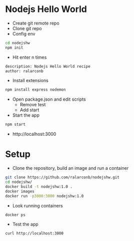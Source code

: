 # Nodejs Hello World
- Create git remote repo
- Clone git repo
- Config env
```sh
cd nodejshw
npm init
```
- Hit enter n times
```sh
description: Nodejs Hello World recipe
author: ralarconb
```
- Install extensions
```sh
npm install express nodemon
```
- Open package.json and edit scripts
  - Remove test
  - Add start
- Start the app
```sh
npm start
```
- http://localhost:3000
# Setup
- Clone the repository, build an image and run a container
```sh
git clone https://github.com/ralarconb/nodejshw.git
cd nodejshw/
docker build -t nodejshw:1.0 .
docker images
docker run -p3000:3000 nodejshw:1.0
```
- Look running containers
```sh
docker ps
```
- Test the app
```
curl http://localhost:3000
```